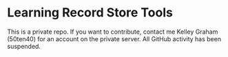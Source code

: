 # Learning Record Store Tools

This is a private repo. If you want to contribute, contact me Kelley Graham (50ten40) for an account on the private server. All GitHub activity has been suspended.
